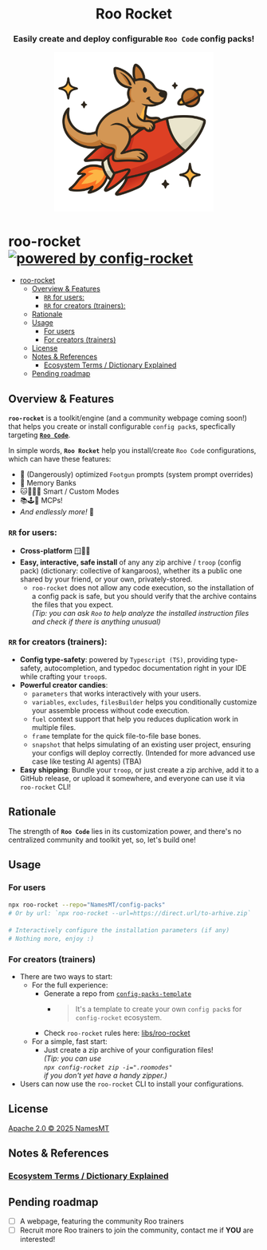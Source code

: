 <div align="center">

<h1>Roo Rocket</h1>

<h3>Easily create and deploy configurable <code>Roo Code</code> config packs!
</h3>
<img src="./branding.svg" alt="Roo Rocket's logo" width="320"/>

</div>

# roo-rocket [![powered by config-rocket][config-rocket-src]][config-rocket-href]

* [roo-rocket ](#roo-rocket-)
  * [Overview \& Features](#overview--features)
    * [`RR` for users:](#rr-for-users)
    * [`RR` for creators (trainers):](#rr-for-creators-trainers)
  * [Rationale](#rationale)
  * [Usage](#usage)
    * [For users](#for-users)
    * [For creators (trainers)](#for-creators-trainers)
  * [License](#license)
  * [Notes \& References](#notes--references)
    * [Ecosystem Terms / Dictionary Explained](#ecosystem-terms--dictionary-explained)
  * [Pending roadmap](#pending-roadmap)

## Overview & Features

**`roo-rocket`** is a toolkit/engine (and a community webpage coming soon!) that helps you create or install configurable `config pack`s, specfically targeting [**`Roo Code`**](https://github.com/RooVetGit/Roo-Code).

In simple words, **`Roo Rocket`** help you install/create `Roo Code` configurations, which can have these features:
  + 🔫 (Dangerously) optimized `Footgun` prompts (system prompt overrides)
  + 📑 Memory Banks
  + 🐱🦁🐯🐻 Smart / Custom Modes
  + 📚🕹️🔎 MCPs!
  + *And endlessly more!* 🚀

### `RR` for users:
  + **Cross-platform** 🪟🍏🐧
  + **Easy, interactive, safe install** of any any zip archive / `troop` (config pack) (dictionary: collective of kangaroos), whether its a public one shared by your friend, or your own, privately-stored.
    + `roo-rocket` does not allow any code execution, so the installation of a config pack is safe, but you should verify that the archive contains the files that you expect.  
    *(Tip: you can ask `Roo` to help analyze the installed instruction files and check if there is anything unusual)*

### `RR` for creators (trainers):
  + **Config type-safety**: powered by `Typescript (TS)`, providing type-safety, autocompletion, and typedoc documentation right in your IDE while crafting your `troop`s.
  + **Powerful creator candies**:
    + `parameters` that works interactively with your users.
    + `variables`, `excludes`, `filesBuilder` helps you conditionally customize your assemble process without code execution.
    + `fuel` context support that help you reduces duplication work in multiple files.
    + `frame` template for the quick file-to-file base bones.
    + `snapshot` that helps simulating of an existing user project, ensuring your configs will deploy correctly. (Intended for more advanced use case like testing AI agents) (TBA)
  + **Easy shipping**: Bundle your `troop`, or just create a zip archive, add it to a GitHub release, or upload it somewhere, and everyone can use it via `roo-rocket` CLI!

## Rationale

The strength of **`Roo Code`** lies in its customization power, and there's no centralized community and toolkit yet, so, let's build one!

## Usage

### For users

```sh
npx roo-rocket --repo="NamesMT/config-packs"
# Or by url: `npx roo-rocket --url=https://direct.url/to-arhive.zip`

# Interactively configure the installation parameters (if any)
# Nothing more, enjoy :)
```

### For creators (trainers)

* There are two ways to start:
  * For the full experience:
    * Generate a repo from [`config-packs-template`](https://github.com/NamesMT/config-packs-template)
      * > It's a template to create your own `config pack`s for `config-rocket` ecosystem.
    * Check `roo-rocket` rules here: [libs/roo-rocket](./libs/roo-rocket/README.md)
  * For a simple, fast start:
    * Just create a zip archive of your configuration files!  
    *(Tip: you can use  
    `npx config-rocket zip -i=".roomodes"`  
    if you don't yet have a handy zipper.)*
* Users can now use the `roo-rocket` CLI to install your configurations.

## License

[Apache 2.0 © 2025 NamesMT](./LICENSE)

## Notes & References

### [Ecosystem Terms / Dictionary Explained](./TERMS_EXPLATION.md)

## Pending roadmap

* [ ] A webpage, featuring the community Roo trainers
* [ ] Recruit more Roo trainers to join the community, contact me if **YOU** are interested!

<!-- Badges -->

[config-rocket-src]: https://img.shields.io/badge/⚙️🚀-%23180022.svg?logoColor=white
[config-rocket-href]: https://github.com/namesmt/config-rocket
